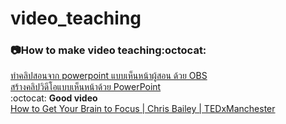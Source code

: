 # video_teaching
### 📷How to make video teaching:octocat:<br>
[ทำคลิปสอนจาก powerpoint แบบเห็นหน้าผู้สอน ด้วย OBS](https://www.youtube.com/watch?v=fYn2J2EOJT8)<br>
[สร้างคลิปวิดีโอแบบเห็นหน้าด้วย PowerPoint](https://www.youtube.com/watch?v=qhjbOIqjInw)<br>
:octocat:
**Good video**<br>
[How to Get Your Brain to Focus | Chris Bailey | TEDxManchester](https://www.youtube.com/watch?v=Hu4Yvq-g7_Y)<br>
[]()<br>
[]()<br>
[]()<br>
[]()<br>
